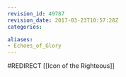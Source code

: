 ```yaml
---
revision_id: 49787
revision_date: 2017-03-23T10:57:28Z
categories:

aliases:
- Echoes_of_Glory
---
```


#REDIRECT [[Icon of the Righteous]]